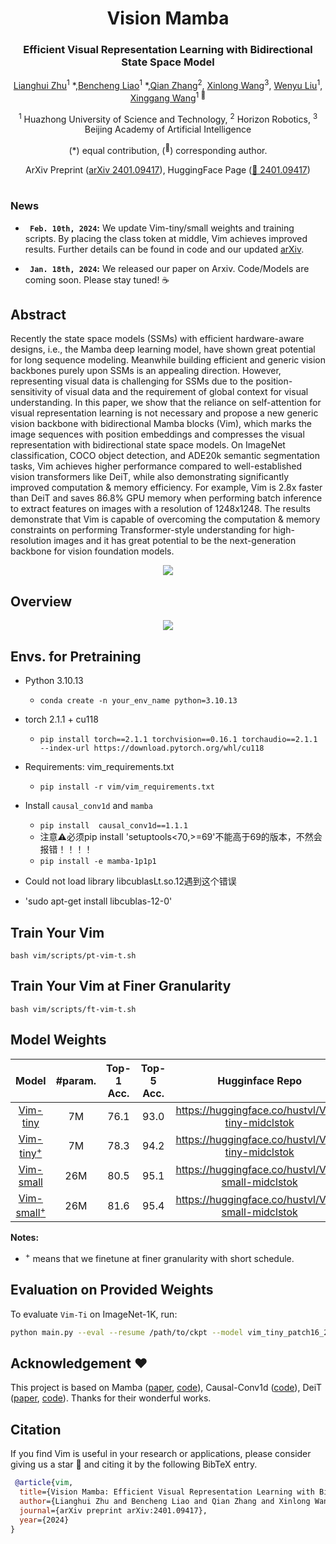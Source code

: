 <div align="center">
<h1>Vision Mamba </h1>
<h3>Efficient Visual Representation Learning with Bidirectional State Space Model</h3>

[Lianghui Zhu](https://github.com/Unrealluver)<sup>1</sup> \*,[Bencheng Liao](https://github.com/LegendBC)<sup>1</sup> \*,[Qian Zhang](https://scholar.google.com/citations?user=pCY-bikAAAAJ&hl=zh-CN)<sup>2</sup>, [Xinlong Wang](https://www.xloong.wang/)<sup>3</sup>, [Wenyu Liu](http://eic.hust.edu.cn/professor/liuwenyu/)<sup>1</sup>, [Xinggang Wang](https://xwcv.github.io/)<sup>1 :email:</sup>

<sup>1</sup>  Huazhong University of Science and Technology, <sup>2</sup>  Horizon Robotics,  <sup>3</sup> Beijing Academy of Artificial Intelligence

(\*) equal contribution, (<sup>:email:</sup>) corresponding author.

ArXiv Preprint ([arXiv 2401.09417](https://arxiv.org/abs/2401.09417)), HuggingFace Page ([🤗 2401.09417](https://huggingface.co/papers/2401.09417))


</div>


#



### News
* **` Feb. 10th, 2024`:** We update Vim-tiny/small weights and training scripts. By placing the class token at middle, Vim achieves improved results. Further details can be found in code and our updated [arXiv](https://arxiv.org/abs/2401.09417).

* **` Jan. 18th, 2024`:** We released our paper on Arxiv. Code/Models are coming soon. Please stay tuned! ☕️


## Abstract
Recently the state space models (SSMs) with efficient hardware-aware designs, i.e., the Mamba deep learning model, have shown great potential for long sequence modeling. Meanwhile building efficient and generic vision backbones purely upon SSMs is an appealing direction. However, representing visual data is challenging for SSMs due to the position-sensitivity of visual data and the requirement of global context for visual understanding. In this paper, we show that the reliance on self-attention for visual representation learning is not necessary and propose a new generic vision backbone with bidirectional Mamba blocks (Vim), which marks the image sequences with position embeddings and compresses the visual representation with bidirectional state space models. On ImageNet classification, COCO object detection, and ADE20k semantic segmentation tasks, Vim achieves higher performance compared to well-established vision transformers like DeiT, while also demonstrating significantly improved computation & memory efficiency. For example, Vim is 2.8x faster than DeiT and saves 86.8% GPU memory when performing batch inference to extract features on images with a resolution of 1248x1248. The results demonstrate that Vim is capable of overcoming the computation & memory constraints on performing Transformer-style understanding for high-resolution images and it has great potential to be the next-generation backbone for vision foundation models.


<div align="center">
<img src="assets/vim_teaser_v1.7.png" />
</div>

## Overview
<div align="center">
<img src="assets/vim_pipeline_v1.9.png" />
</div>

## Envs. for Pretraining

- Python 3.10.13

  - `conda create -n your_env_name python=3.10.13`

- torch 2.1.1 + cu118
  - `pip install torch==2.1.1 torchvision==0.16.1 torchaudio==2.1.1 --index-url https://download.pytorch.org/whl/cu118`

- Requirements: vim_requirements.txt
  - `pip install -r vim/vim_requirements.txt`

- Install ``causal_conv1d`` and ``mamba``
  - `pip install  causal_conv1d==1.1.1`
  - 注意⚠️必须pip install 'setuptools<70,>=69'不能高于69的版本，不然会报错！！！！
  - `pip install -e mamba-1p1p1`
  
- Could not load library libcublasLt.so.12遇到这个错误
- 'sudo apt-get install libcublas-12-0'


## Train Your Vim

`bash vim/scripts/pt-vim-t.sh`

## Train Your Vim at Finer Granularity
`bash vim/scripts/ft-vim-t.sh`

## Model Weights

| Model | #param. | Top-1 Acc. | Top-5 Acc. | Hugginface Repo |
|:------------------------------------------------------------------:|:-------------:|:----------:|:----------:|:----------:|
| [Vim-tiny](https://huggingface.co/hustvl/Vim-tiny-midclstok)    |       7M       |   76.1   | 93.0 | https://huggingface.co/hustvl/Vim-tiny-midclstok |
| [Vim-tiny<sup>+</sup>](https://huggingface.co/hustvl/Vim-tiny-midclstok)    |       7M       |   78.3   | 94.2 | https://huggingface.co/hustvl/Vim-tiny-midclstok |
| [Vim-small](https://huggingface.co/hustvl/Vim-small-midclstok)    |       26M       |   80.5   | 95.1 | https://huggingface.co/hustvl/Vim-small-midclstok |
| [Vim-small<sup>+</sup>](https://huggingface.co/hustvl/Vim-small-midclstok)    |       26M       |   81.6   | 95.4 | https://huggingface.co/hustvl/Vim-small-midclstok |

**Notes:**
- <sup>+</sup> means that we finetune at finer granularity with short schedule.
## Evaluation on Provided Weights
To evaluate `Vim-Ti` on ImageNet-1K, run:
```bash
python main.py --eval --resume /path/to/ckpt --model vim_tiny_patch16_224_bimambav2_final_pool_mean_abs_pos_embed_with_midclstok_div2 --data-path /path/to/imagenet
```
## Acknowledgement :heart:
This project is based on Mamba ([paper](https://arxiv.org/abs/2312.00752), [code](https://github.com/state-spaces/mamba)), Causal-Conv1d ([code](https://github.com/Dao-AILab/causal-conv1d)), DeiT ([paper](https://arxiv.org/abs/2012.12877), [code](https://github.com/facebookresearch/deit)). Thanks for their wonderful works.

## Citation
If you find Vim is useful in your research or applications, please consider giving us a star 🌟 and citing it by the following BibTeX entry.

```bibtex
 @article{vim,
  title={Vision Mamba: Efficient Visual Representation Learning with Bidirectional State Space Model},
  author={Lianghui Zhu and Bencheng Liao and Qian Zhang and Xinlong Wang and Wenyu Liu and Xinggang Wang},
  journal={arXiv preprint arXiv:2401.09417},
  year={2024}
}
```
